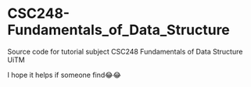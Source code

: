 # CSC248-Fundamentals_of_Data_Structure
Source code for tutorial subject CSC248 Fundamentals of Data Structure UiTM

I hope it helps if someone find😂😂
